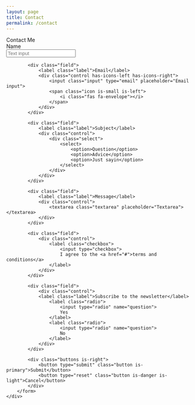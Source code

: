```yaml
---
layout: page
title: Contact
permalink: /contact
---
```

<div class="card">
    <div class="card-header">
        <div class="card-header-title">
            Contact Me
        </div>
    </div>
    <div class="card-content">
        <form class="form">
            <div class="field">
                <label class="label">Name</label>
                <div class="control">
                    <input class="input" type="text" placeholder="Text input">
                </div>
            </div>

            <div class="field">
                <label class="label">Email</label>
                <div class="control has-icons-left has-icons-right">
                    <input class="input" type="email" placeholder="Email input">
                    <span class="icon is-small is-left">
                        <i class="fas fa-envelope"></i>
                    </span>
                </div>
            </div>

            <div class="field">
                <label class="label">Subject</label>
                <div class="control">
                    <div class="select">
                        <select>
                            <option>Question</option>
                            <option>Advice</option>
                            <option>Just sayin</option>
                        </select>
                    </div>
                </div>
            </div>

            <div class="field">
                <label class="label">Message</label>
                <div class="control">
                    <textarea class="textarea" placeholder="Textarea"></textarea>
                </div>
            </div>

            <div class="field">
                <div class="control">
                    <label class="checkbox">
                        <input type="checkbox">
                        I agree to the <a href="#">terms and conditions</a>
                    </label>
                </div>
            </div>

            <div class="field">
                <div class="control">
                <label class="label">Subscribe to the newsletter</label>
                    <label class="radio">
                        <input type="radio" name="question">
                        Yes
                    </label>
                    <label class="radio">
                        <input type="radio" name="question">
                        No
                    </label>
                </div>
            </div>

            <div class="buttons is-right">
                <button type="submit" class="button is-primary">Submit</button>
                <button type="reset" class="button is-danger is-light">Cancel</button>
            </div>
        </form>
    </div>
</div>